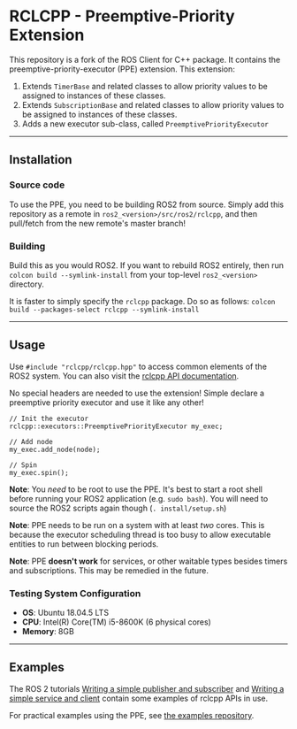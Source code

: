 # RCLCPP - Preemptive-Priority Extension

This repository is a fork of the ROS Client for C++ package. It contains the preemptive-priority-executor (PPE) extension. This extension: 

1. Extends `TimerBase` and related classes to allow priority values to be assigned to instances of these classes.
2. Extends `SubscriptionBase` and related classes to allow priority values to be assigned to instances of these classes.
3. Adds a new executor sub-class, called `PreemptivePriorityExecutor`

---

## Installation 

### Source code

To use the PPE, you need to be building ROS2 from source. Simply add this repository as a remote in `ros2_<version>/src/ros2/rclcpp`, and then pull/fetch from the new remote's master branch!

### Building

Build this as you would ROS2. If you want to rebuild ROS2 entirely, then run `colcon build --symlink-install` from your top-level `ros2_<version>` directory. 

It is faster to simply specify the `rclcpp` package. Do so as follows: `colcon build --packages-select rclcpp --symlink-install`

---

## Usage

Use `#include "rclcpp/rclcpp.hpp"` to access common elements of the ROS2 system. You can also visit the [rclcpp API documentation](http://docs.ros2.org/latest/api/rclcpp/). 

No special headers are needed to use the extension! Simple declare a preemptive priority executor and use it like any other!

```
// Init the executor
rclcpp::executors::PreemptivePriorityExecutor my_exec;

// Add node
my_exec.add_node(node);

// Spin
my_exec.spin();
```

**Note**: You *need* to be root to use the PPE. It's best to start a root shell before running your ROS2 application (e.g. `sudo bash`). You will need to source the ROS2 scripts again though (`. install/setup.sh`)

**Note**: PPE needs to be run on a system with at least *two* cores. This is because the executor scheduling thread is too busy to allow executable entities to run between blocking periods.

**Note**: PPE **doesn't work** for services, or other waitable types besides timers and subscriptions. This may be remedied in the future.

### Testing System Configuration

 * **OS**: Ubuntu 18.04.5 LTS
 * **CPU**: Intel(R) Core(TM) i5-8600K (6 physical cores)
 * **Memory**: 8GB 

---
## Examples

The ROS 2 tutorials [Writing a simple publisher and subscriber](https://index.ros.org/doc/ros2/Tutorials/Writing-A-Simple-Cpp-Publisher-And-Subscriber/)
and [Writing a simple service and client](https://index.ros.org/doc/ros2/Tutorials/Writing-A-Simple-Cpp-Service-And-Client/)
contain some examples of rclcpp APIs in use.

For practical examples using the PPE, see [the examples repository](https://github.com/Micrified/RCLCPP-PPE-Examples).


